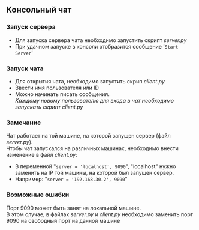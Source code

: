 ## **Консольный чат**

### Запуск сервера

- Для запуска сервера чата необходимо запустить скрипт _server.py_  
- При удачном запуске в консоли отобразится сообщение '`Start Server`'

### Запуск чата

- Для открытия чата, необходимо запустить скрип _client.py_
- Ввести имя пользователя или ID
- Можно начинать писать сообщения.  
_Каждому новому пользователю для входа в чат необходимо запускать скрипт client.py_

### Замечание

Чат работает на той машине, на которой запущен сервер (файл _server.py_).  
Чтобы чат запускался на различных машинах, необходимо внести изменение в файл _client.py_:

- В переменной "`server = 'localhost', 9090`", "localhost" нужно заменить на IP той машины,
    на которой был запущен сервер.  
- Например: "`server = '192.168.30.2', 9090`"

### Возможные ошибки

Порт 9090 может быть занят на локальной машине.  
В этом случае, в файлах _server.py_ и _client.py_ необходимо заменить порт 9090 на свободный порт на данной машине
